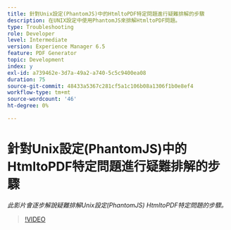 ```yaml
---
title: 針對Unix設定(PhantomJS)中的HtmltoPDF特定問題進行疑難排解的步驟
description: 在UNIX設定中使用PhantomJS來排解HtmltoPDF問題。
type: Troubleshooting
role: Developer
level: Intermediate
version: Experience Manager 6.5
feature: PDF Generator
topic: Development
index: y
exl-id: a739462e-3d7a-49a2-a740-5c5c9400ea08
duration: 75
source-git-commit: 48433a5367c281cf5a1c106b08a1306f1b0e8ef4
workflow-type: tm+mt
source-wordcount: '46'
ht-degree: 0%

---
```


# 針對Unix設定(PhantomJS)中的HtmltoPDF特定問題進行疑難排解的步驟

*此影片會逐步解說疑難排解Unix設定(PhantomJS) HtmltoPDF特定問題的步驟。*

>[!VIDEO](https://video.tv.adobe.com/v/335546?quality=12&learn=on)
